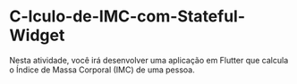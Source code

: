 # C-lculo-de-IMC-com-Stateful-Widget
Nesta atividade, você irá desenvolver uma aplicação em Flutter que calcula o Índice de Massa Corporal (IMC) de uma pessoa.
